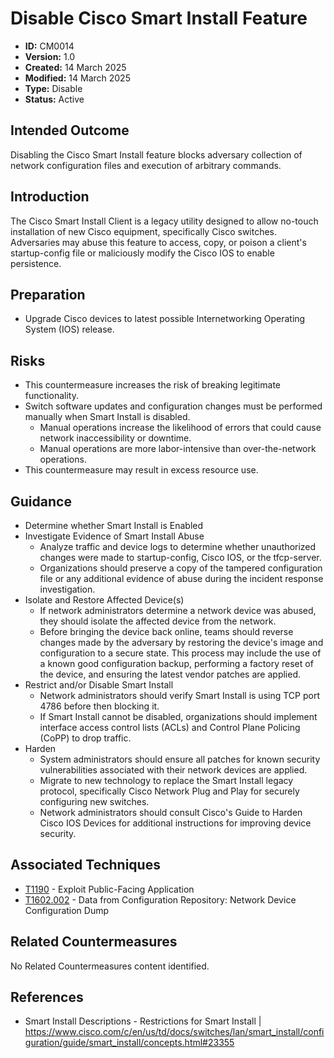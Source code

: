 # Disable Cisco Smart Install Feature

* **ID:** CM0014
* **Version:** 1.0
* **Created:** 14 March 2025
* **Modified:** 14 March 2025
* **Type:** Disable
* **Status:** Active

## Intended Outcome

Disabling the Cisco Smart Install feature blocks adversary collection of
network configuration files and execution of arbitrary commands.

## Introduction

The Cisco Smart Install Client is a legacy utility designed to allow
no-touch installation of new Cisco equipment, specifically Cisco
switches. Adversaries may abuse this feature to access, copy, or poison
a client's startup-config file or maliciously modify the Cisco IOS to
enable persistence.

## Preparation

- Upgrade Cisco devices to latest possible Internetworking Operating System (IOS) release.

## Risks

- This countermeasure increases the risk of breaking legitimate functionality.
- Switch software updates and configuration changes must be performed manually when Smart Install is disabled. 
    - Manual operations increase the likelihood of errors that could cause network inaccessibility or downtime.
    - Manual operations are more labor-intensive than over-the-network operations.
- This countermeasure may result in excess resource use.

## Guidance

- Determine whether Smart Install is Enabled
- Investigate Evidence of Smart Install Abuse
    - Analyze traffic and device logs to determine whether unauthorized changes were made to startup-config, Cisco IOS, or the tfcp-server. 
    - Organizations should preserve a copy of the tampered configuration file or any additional evidence of abuse during the incident response investigation.
- Isolate and Restore Affected Device(s)
    - If network administrators determine a network device was abused, they should isolate the affected device from the network.
    - Before bringing the device back online, teams should reverse changes made by the adversary by restoring the device's image and configuration to a secure state. This process may include the use of a known good configuration backup, performing a factory reset of the device, and ensuring the latest vendor patches are applied.
- Restrict and/or Disable Smart Install
    - Network administrators should verify Smart Install is using TCP port 4786 before then blocking it.
    - If Smart Install cannot be disabled, organizations should implement interface access control lists (ACLs) and Control Plane Policing (CoPP) to drop traffic.
- Harden
    - System administrators should ensure all patches for known security vulnerabilities associated with their network devices are applied. 
    - Migrate to new technology to replace the Smart Install legacy protocol, specifically Cisco Network Plug and Play for securely configuring new switches.
    - Network administrators should consult Cisco's Guide to Harden Cisco IOS Devices for additional instructions for improving device security.

## Associated Techniques

- [T1190](https://attack.mitre.org/techniques/T1190) - Exploit Public-Facing Application
- [T1602.002](https://attack.mitre.org/techniques/T1602/002) - Data from Configuration Repository: Network Device Configuration Dump

## Related Countermeasures

No Related Countermeasures content identified.

## References

-   Smart Install Descriptions - Restrictions for Smart Install | <https://www.cisco.com/c/en/us/td/docs/switches/lan/smart_install/configuration/guide/smart_install/concepts.html#23355>

